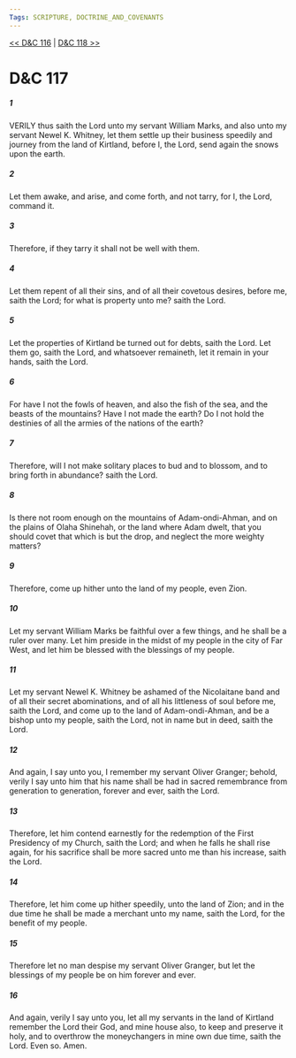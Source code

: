```yaml
---
Tags: SCRIPTURE, DOCTRINE_AND_COVENANTS
---
```


[<< D&C 116](DOCTRINE_AND_COVENANTS/D&C_116.md) | [D&C 118 >>](DOCTRINE_AND_COVENANTS/D&C_118.md)

# D&C 117

##### 1
 VERILY thus saith the Lord unto my servant William Marks, and also unto my servant Newel K. Whitney, let them settle up their business speedily and journey from the land of Kirtland, before I, the Lord, send again the snows upon the earth.
##### 2
 Let them awake, and arise, and come forth, and not tarry, for I, the Lord, command it.
##### 3
 Therefore, if they tarry it shall not be well with them.
##### 4
 Let them repent of all their sins, and of all their covetous desires, before me, saith the Lord; for what is property unto me? saith the Lord.
##### 5
 Let the properties of Kirtland be turned out for debts, saith the Lord. Let them go, saith the Lord, and whatsoever remaineth, let it remain in your hands, saith the Lord.
##### 6
 For have I not the fowls of heaven, and also the fish of the sea, and the beasts of the mountains? Have I not made the earth? Do I not hold the destinies of all the armies of the nations of the earth?
##### 7
 Therefore, will I not make solitary places to bud and to blossom, and to bring forth in abundance? saith the Lord.
##### 8
 Is there not room enough on the mountains of Adam-ondi-Ahman, and on the plains of Olaha Shinehah, or the land where Adam dwelt, that you should covet that which is but the drop, and neglect the more weighty matters?
##### 9
 Therefore, come up hither unto the land of my people, even Zion.
##### 10
 Let my servant William Marks be faithful over a few things, and he shall be a ruler over many. Let him preside in the midst of my people in the city of Far West, and let him be blessed with the blessings of my people.
##### 11
 Let my servant Newel K. Whitney be ashamed of the Nicolaitane band and of all their secret abominations, and of all his littleness of soul before me, saith the Lord, and come up to the land of Adam-ondi-Ahman, and be a bishop unto my people, saith the Lord, not in name but in deed, saith the Lord.
##### 12
 And again, I say unto you, I remember my servant Oliver Granger; behold, verily I say unto him that his name shall be had in sacred remembrance from generation to generation, forever and ever, saith the Lord.
##### 13
 Therefore, let him contend earnestly for the redemption of the First Presidency of my Church, saith the Lord; and when he falls he shall rise again, for his sacrifice shall be more sacred unto me than his increase, saith the Lord.
##### 14
 Therefore, let him come up hither speedily, unto the land of Zion; and in the due time he shall be made a merchant unto my name, saith the Lord, for the benefit of my people.
##### 15
 Therefore let no man despise my servant Oliver Granger, but let the blessings of my people be on him forever and ever.
##### 16
 And again, verily I say unto you, let all my servants in the land of Kirtland remember the Lord their God, and mine house also, to keep and preserve it holy, and to overthrow the moneychangers in mine own due time, saith the Lord. Even so. Amen.
